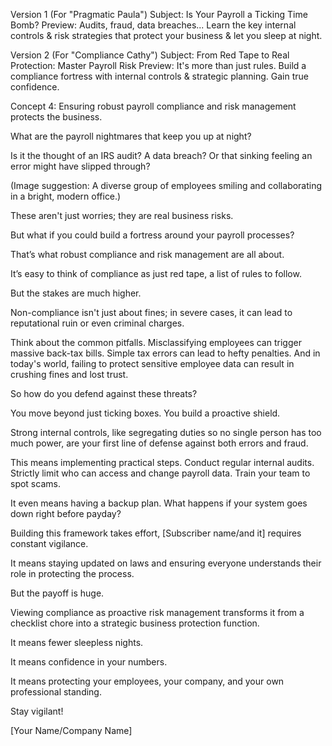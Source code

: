 Version 1 (For "Pragmatic Paula")
Subject: Is Your Payroll a Ticking Time Bomb?
Preview: Audits, fraud, data breaches... Learn the key internal controls & risk strategies that protect your business & let you sleep at night.

Version 2 (For "Compliance Cathy")
Subject: From Red Tape to Real Protection: Master Payroll Risk
Preview: It's more than just rules. Build a compliance fortress with internal controls & strategic planning. Gain true confidence.

Concept 4: Ensuring robust payroll compliance and risk management protects the business.

What are the payroll nightmares that keep you up at night?

Is it the thought of an IRS audit? A data breach? Or that sinking feeling an error might have slipped through?

(Image suggestion: A diverse group of employees smiling and collaborating in a bright, modern office.)

These aren't just worries; they are real business risks.

But what if you could build a fortress around your payroll processes?

That’s what robust compliance and risk management are all about.

It’s easy to think of compliance as just red tape, a list of rules to follow.

But the stakes are much higher.

Non-compliance isn't just about fines; in severe cases, it can lead to reputational ruin or even criminal charges.

Think about the common pitfalls. Misclassifying employees can trigger massive back-tax bills. Simple tax errors can lead to hefty penalties. And in today's world, failing to protect sensitive employee data can result in crushing fines and lost trust.



So how do you defend against these threats?

You move beyond just ticking boxes. You build a proactive shield.

Strong internal controls, like segregating duties so no single person has too much power, are your first line of defense against both errors and fraud.

This means implementing practical steps. Conduct regular internal audits. Strictly limit who can access and change payroll data. Train your team to spot scams.

It even means having a backup plan. What happens if your system goes down right before payday?

Building this framework takes effort, [Subscriber name/and it] requires constant vigilance.

It means staying updated on laws and ensuring everyone understands their role in protecting the process.

But the payoff is huge.

Viewing compliance as proactive risk management transforms it from a checklist chore into a strategic business protection function.

It means fewer sleepless nights.

It means confidence in your numbers.

It means protecting your employees, your company, and your own professional standing.

Stay vigilant!

[Your Name/Company Name]